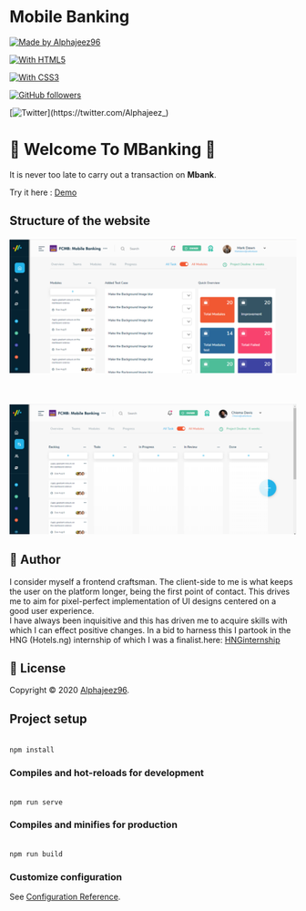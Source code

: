 
# Mobile Banking

[![Made by Alphajeez96](https://img.shields.io/badge/made%20by-Alphajeez96-green)](https://www.linkedin.com/in/chimeremeze-chukwudire-b50303128/)

[![With HTML5](https://img.shields.io/badge/with-Vuejs-green)](https://vuejs.org/)

[![With CSS3](https://img.shields.io/badge/with-CSS3-blue)](https://desarrolloweb.com/manuales/css3.html)


[![GitHub followers](https://img.shields.io/github/followers/Alphajeez96.svg?style=social&label=Follow&maxAge=2592000)](https://github.com/Alphajeez96?tab=followers)

[![Twitter](https://img.shields.io/twitter/follow/Alphajeez_.svg?style=social&label=@:Alphajeez_)](https://twitter.com/Alphajeez_)

  
  
  

# :bank: Welcome To MBanking :bank:

  

It is never too late to carry out a  transaction on **Mbank**. <br />



Try it here : [Demo](https://alpha-mobile-bank.netlify.app/)

  
  
  

## Structure of the website

  





  
  

![Nav bar](https://raw.githubusercontent.com/Alphajeez96/mobile-banking/master/src/assets/General/Screenshot_1.png)
<br/>
<br/>
<br/>
<br/>
![Nav bar](https://raw.githubusercontent.com/Alphajeez96/mobile-banking/master/src/assets/General/Screenshot_7.png)

  
   
  
  

## :man: Author

  

I consider myself a frontend craftsman. The client-side to me is what keeps the user on the platform longer, being the first point of contact. This drives me to aim for pixel-perfect implementation of UI designs centered on a good user experience. <br />
I have always been inquisitive and this has driven me to acquire skills with which I can effect positive changes. In a bid to harness this I partook in the HNG (Hotels.ng) internship of which I was a finalist.here: [HNGinternship](https://hngi7.hng.tech/index)

  
  

## :memo: License

  

Copyright © 2020 [Alphajeez96](https://www.linkedin.com/in/chimeremeze-chukwudire-b50303128/). <br />


  

## Project setup

```

npm install

```

  

### Compiles and hot-reloads for development

```

npm run serve

```

  

### Compiles and minifies for production

```

npm run build

```

  

### Customize configuration

See [Configuration Reference](https://cli.vuejs.org/config/).
